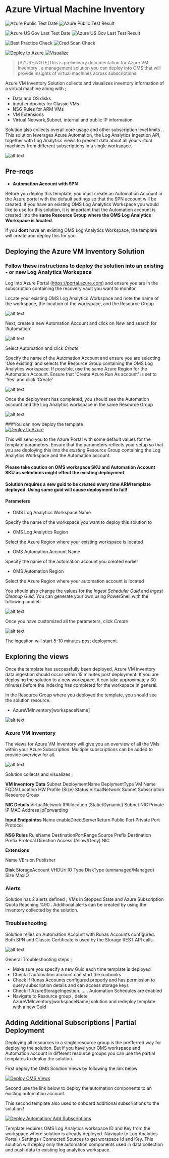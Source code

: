 # Azure Virtual Machine Inventory

![Azure Public Test Date](https://azurequickstartsservice.blob.core.windows.net/badges/oms-azure-vminventory-solution/PublicLastTestDate.svg)
![Azure Public Test Result](https://azurequickstartsservice.blob.core.windows.net/badges/oms-azure-vminventory-solution/PublicDeployment.svg)

![Azure US Gov Last Test Date](https://azurequickstartsservice.blob.core.windows.net/badges/oms-azure-vminventory-solution/FairfaxLastTestDate.svg)
![Azure US Gov Last Test Result](https://azurequickstartsservice.blob.core.windows.net/badges/oms-azure-vminventory-solution/FairfaxDeployment.svg)

![Best Practice Check](https://azurequickstartsservice.blob.core.windows.net/badges/oms-azure-vminventory-solution/BestPracticeResult.svg)
![Cred Scan Check](https://azurequickstartsservice.blob.core.windows.net/badges/oms-azure-vminventory-solution/CredScanResult.svg)

[![Deploy to Azure](https://raw.githubusercontent.com/fathym-it/azure-quickstart-templates/master/1-CONTRIBUTION-GUIDE/images/deploytoazure.svg?sanitize=true)](https://portal.azure.com/#create/Microsoft.Template/uri/https%3A%2F%2Fraw.githubusercontent.com%2Ffathym-it%2Fazure-quickstart-templates%2Fmaster%2Foms-azure-vminventory-solution%2F%2Fazuredeploy.json) 
[![Visualize](https://raw.githubusercontent.com/fathym-it/azure-quickstart-templates/master/1-CONTRIBUTION-GUIDE/images/visualizebutton.svg?sanitize=true)](http://armviz.io/#/?load=https%3A%2F%2Fraw.githubusercontent.com%2Ffathym-it%2Fazure-quickstart-templates%2Fmaster%oms-azure-vminventory-solution%2Fazuredeploy.json)

>[AZURE.NOTE]This is preliminary documentation for Azure VM Inventory , a management solution you can deploy into OMS that will provide insights of virtual machines across subscriptions. 

Azure VM Inventory  Solution collects and visualizes inventory information of a virtual machine along with ;
* Data and OS disks
* input endpoints for Classic VMs
* NSG Rules for ARM VMs
* VM Extensions
* Virtual Network,Subnet, internal and public IP information. 

Solution also collects overall core usage and other subscription level limits .. This solution leverages Azure Automation, the Log Analytics Ingestion API, together with Log Analytics views to present data about all your virtual machines from different subscriptions  in a single  workspace. 

![alt text](images/vminventory_solution.png "Overview")

## Pre-reqs

- **Automation Account with SPN**

Before you deploy this template, you must create an Automation Account in the Azure portal with the default settings so that the SPN account will be created. If you have an existing OMS Log Analytics Workspace you would like to use for this solution, it is important that the Automation account is created into the **same Resource Group where the OMS Log Analytics Workspace is located**.

If you **dont** have an existing OMS Log Analytics Workspace, the template will create and deploy this for you.

## Deploying the Azure VM Inventory Solution

### Follow these instructions to deploy the solution into an existing - or new Log Analytics Workspace

Log into Azure Portal (https://portal.azure.com) and ensure you are in the subscription containing the recovery vault you want to monitor

Locate your existing OMS Log Analytics Workspace and note the name of the workspace, the location of the workspace, and the Resource Group

![alt text](images/omsworkspace.png "omsws") 

Next, create a new Automation Account and click on *New* and search for 'Automation'

![alt text](images/createautomation1.png "automation")
 
Select Automation and click *Create* 

Specify the name of the Automation Account and ensure you are selecting 'Use existing' and selects the Resource Group containing the OMS Log Analytics workspace. If possible, use the same Azure Region for the Automation Account. Ensure that 'Create Azure Run As account' is set to 'Yes' and click 'Create'

![alt text](images/createautomation2.png "create")

Once the deployment has completed, you should see the Automation account and the Log Analytics workspace in the same Resource Group

![alt text](images/omsrgaa.png "Resource Group")

###You can now deploy the template   
[![Deploy to Azure](https://raw.githubusercontent.com/fathym-it/azure-quickstart-templates/master/1-CONTRIBUTION-GUIDE/images/deploytoazure.svg?sanitize=true)](https://portal.azure.com/#create/Microsoft.Template/uri/https%3A%2F%2Fraw.githubusercontent.com%2Ffathym-it%2Fazure-quickstart-templates%2Fmaster%2Foms-azure-vminventory-solution%2Fazuredeploy.json) 

This will send you to the Azure Portal with some default values for the template parameters. 
Ensure that the parameters reflects your setup so that you are deploying this into the *existing* Resource Group containing the Log Analytics Workspace and the Automation account.

#### Please take caution on  OMS workspace SKU and Automation Account SKU as selections might effect the existing deployment.
#### Solution requires a new guid to be created every time  ARM template deployed. Using same guid will cause deployment to fail!

#### Parameters

* OMS Log Analytics Workspace Name

Specify the name of the workspace you want to deploy this solution to

* OMS Log Analytics Region

Select the Azure Region where your existing workspace is located

* OMS Automation Account Name

Specify the name of the automation account you created earlier

* OMS Automation Region

Select the Azure Region where your automation account is located

You should also change the values for the *Ingest Scheduler Guid* and *Ingest Cleanup Guid*. You can generate your own using PowerShell with the following cmdlet:

![alt text](images/knguid.png "guid")

Once you have customized all the parameters, click *Create*

![alt text](images/vminventory_template.png "template")

The ingestion will start 5-10 minutes post deployment.

## Exploring the views

Once the template has successfully been deployed, Azure VM  inventory data ingestion should occur within 15 minutes post deployment.  If you are deploying the solution to a new workspace, it can take approximately 30 minutes before the indexing has completed for the workspace in general. 

In the Resource Group where you deployed the template, you should see the solution resource.

* AzureVMInventory[workspaceName]

![alt text](images/vminventory_deployedres.png "Solutions")

### Azure VM Inventory

The views for Azure VM Inventory   will give you an overview of all the VMs  within your Azure Subscription.  Multiple subscriptions can be added to provide overview for all.

![alt text](images/vminventory_inv1.png "Azure VM Inventory view")

 Solution collects and visualizes ;

**VM Inventory Data**
Subnet
DeploymentName
DeplymentType
VM Name
FQDN
Location 
HW Profile (Size)
Status
VirtualNetwork
Subnet
Subscription
Resource Group

**NIC Details**
VirtualNetwork
IPAllocation (Static/Dynamic)
Subnet
NIC
Private IP
MAC Address
IpForwarding

**Input Endpointss** 
Name
enableDirectServerReturn
Public Port
Private Port
Protocol

**NSG Rules** 
RuleName
DestinationPortRange
Source Prefix
Destination Prefix
Protocal
Direction
Access (Allow/Deny)
NIC

**Extensions**

Name
VErsion
Publisher

**Disk**
StorageAccount
VHDUri
IO Type
DiskType (unmanaged/Managed)
Size
MaxIO

### Alerts

Solution has 2 alerts defined ;
VMs in Stopped State  and Azure Subscription Quota Reaching %90  . Additional alerts can be created by using  the inventory collected by the solution.

### Troubleshooting 

Solution relies on Automation Account with Runas Accounts  configured. Both SPN and Classic Certificate is used by the Storage REST API calls.  

![alt text](images/runasaccounts.PNG "Azure Automation Runas Accounts")

General Troubleshooting steps ;
* Make sure you specify a new Guid each time template is deployed
* Check if automation account can start  the runbooks
* Check if Runas Accounts configured properly and has permission to query subscription details and can access storage keys  
* Check if AzureStorageIngestion.......  Automation Schedules are enabled
* Navigate to Resource group , delete AzureVMInventory[workspaceName] solution and redeploy template with a new Guid

## Adding Additional Subscriptions | Partial Deployment 

Deploying all resources in a single resource group is the prefferred way for deploying the solution. But if you have your OMS workspace and Automation account in different resource groups  you can use the partial templates to deploy the solution. 

First deploy the OMS Solution Views by following the link below 

[![Deploy OMS Views](https://raw.githubusercontent.com/fathym-it/azure-quickstart-templates/master/1-CONTRIBUTION-GUIDE/images/deploytoazure.svg?sanitize=true)](https://portal.azure.com/#create/Microsoft.Template/uri/https%3A%2F%2Fraw.githubusercontent.com%2Ffathym-it%2Fazure-quickstart-templates%2Fmaster%2Foms-azure-vminventory-solution%2Fazuredeployonlyloganalytics.json) 

Second use the link below to deploy the automation components to an existing automation account.

This second template also used to onboard additional subscriptions to the solution !

[![Deploy Automation/ Add Subscriptions](https://raw.githubusercontent.com/fathym-it/azure-quickstart-templates/master/1-CONTRIBUTION-GUIDE/images/deploytoazure.svg?sanitize=true)](https://portal.azure.com/#create/Microsoft.Template/uri/https%3A%2F%2Fraw.githubusercontent.com%2Ffathym-it%2Fazure-quickstart-templates%2Fmaster%2Foms-azure-vminventory-solution%2Fazuredeployonlyautomation.json) 

Template requires OMS Log Analytics workspace ID and Key  from the  workspace where solution is already deployed. Navigate to Log Analytics Portal / Settings / Connected Sources  to get worspace Id and Key.
This solution will deploy only the automation components used in data collection and push data to existing log analytics workspace. 


